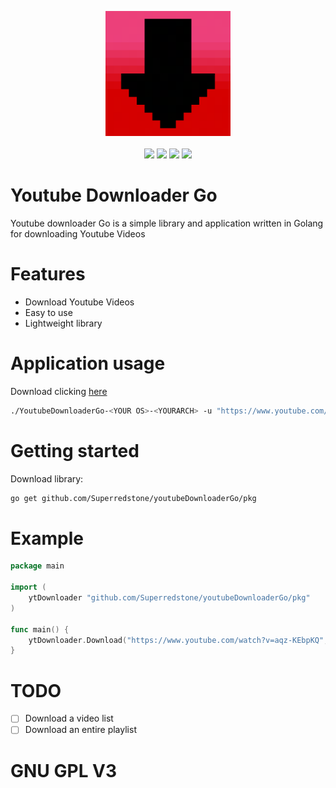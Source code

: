 <p align="center">
  <img src="https://github.com/Superredstone/youtubeDownloaderGo/blob/master/Assets/Download.png" width=200></img> <br><br>
  <img src="https://img.shields.io/github/go-mod/go-version/Superredstone/youtubeDownloaderGo?label=Version&style=for-the-badge">
   <img src="https://img.shields.io/github/languages/top/Superredstone/youtubeDownloaderGo?style=for-the-badge">
  <img src="https://img.shields.io/github/license/Superredstone/youtubeDownloaderGo?color=Green&style=for-the-badge">
  <img src="https://img.shields.io/discord/821836676607115304?label=Discord&style=for-the-badge"></img>
<p>

# Youtube Downloader Go 
Youtube downloader Go is a simple library and application written in Golang for downloading Youtube Videos

# Features 
- Download Youtube Videos
- Easy to use
- Lightweight library

# Application usage
Download clicking [here](https://github.com/Superredstone/youtubeDownloaderGo/releases)

```bash
./YoutubeDownloaderGo-<YOUR OS>-<YOURARCH> -u "https://www.youtube.com/watch?v=aqz-KE-bpKQ" -o "BigBuckBunny"
```

# Getting started
Download library: 
```bash
go get github.com/Superredstone/youtubeDownloaderGo/pkg
```

# Example
```go
package main

import (
    ytDownloader "github.com/Superredstone/youtubeDownloaderGo/pkg"
)

func main() {
    ytDownloader.Download("https://www.youtube.com/watch?v=aqz-KEbpKQ", "BBB.mp4")
}
```

# TODO
  - [ ] Download a video list
  - [ ] Download an entire playlist

# GNU GPL V3
